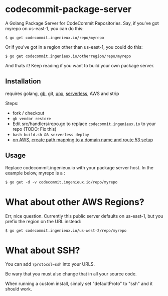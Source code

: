 # codecommit-package-server

A Golang Package Server for CodeCommit Repositories. Say, if you've got myrepo on us-east-1, you can do this:

```
$ go get codecommit.ingenieux.io/repo/myrepo
```

Or if you've got in a region other than us-east-1, you could do this:

```
$ go get codecommit.ingenieux.io/otherregion/repo/myrepo
```

And thats it! Keep reading if you want to build your own package server.

## Installation

requires golang, [gb](https://github.com/constabulary/gb), git, [upx](http://www.upx.org/), [serverless](https://serverless.com), AWS and strip

Steps:

  * fork / checkout
  * ```gb vendor restore```
  * Edit src/handlers/repo.go to replace ```codecommit.ingenieux.io``` to your repo (TODO: Fix this)
  * ```bash build.sh && serverless deploy```
  * [on AWS, create path mapping to a domain name and route 53 setup](https://docs.aws.amazon.com/apigateway/latest/developerguide/how-to-edge-optimized-custom-domain-name.html)

## Usage

Replace codecommit.ingenieux.io with your package server host. In the example below, myrepo is a :

```
$ go get -d -v codecommit.ingenieux.io/repo/myrepo
```

# What about other AWS Regions?

Err, nice question. Currently this public server defaults on us-east-1, but you prefix the region on the URL instead:

```
$ go get codecommit.ingenieux.io/us-west-2/repo/myrepo
```

# What about SSH?

You can add ```?protocol=ssh``` into your URLS. 

Be wary that you must also change that in all your source code. 

When running a custom install, simply set "defaultProto" to "ssh" and it should work.
